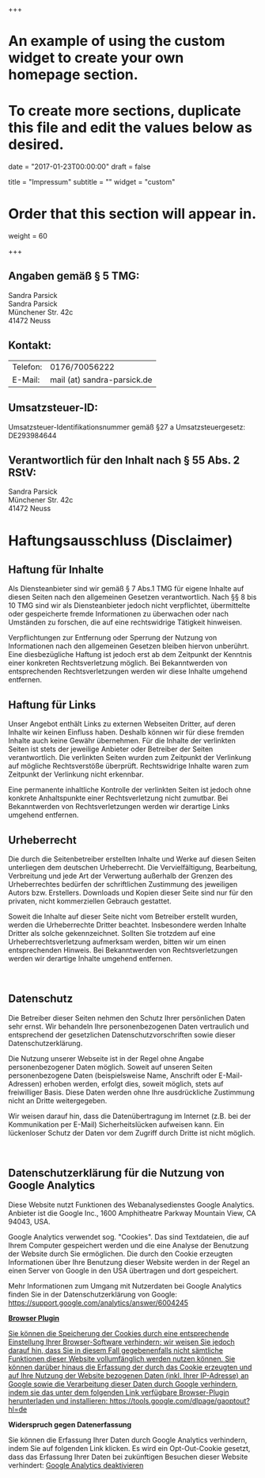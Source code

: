 +++
# An example of using the custom widget to create your own homepage section.
# To create more sections, duplicate this file and edit the values below as desired.

date = "2017-01-23T00:00:00"
draft = false

title = "Impressum"
subtitle = ""
widget = "custom"

# Order that this section will appear in.
weight = 60

+++

<h2>Angaben gem&auml;&szlig; &sect; 5 TMG:</h2> <p>Sandra Parsick<br /> Sandra
Parsick<br /> M&uuml;nchener Str. 42c<br /> 41472 Neuss </p> <h2>Kontakt:</h2> <table><tr>
<td>Telefon:</td> <td>0176/70056222</td></tr> <tr><td>E-Mail:</td> <td>mail (at) sandra-parsick.de</td>
</tr></table> <h2>Umsatzsteuer-ID:</h2> <p>Umsatzsteuer-Identifikationsnummer gem&auml;&szlig; &sect;27
a Umsatzsteuergesetz:<br /> DE293984644</p> <h2>Verantwortlich f&uuml;r den Inhalt nach &sect; 55 Abs. 2
RStV:</h2> <p>Sandra Parsick<br /> M&uuml;nchener Str. 42c<br /> 41472 Neuss</p>

<h1>Haftungsausschluss (Disclaimer)</h1> <h2>Haftung f&uuml;r Inhalte</h2> <p>Als Diensteanbieter sind wir
gem&auml;&szlig; &sect; 7 Abs.1 TMG f&uuml;r eigene Inhalte auf diesen Seiten nach den allgemeinen
Gesetzen verantwortlich. Nach &sect;&sect; 8 bis 10 TMG sind wir als Diensteanbieter jedoch nicht verpflichtet,
&uuml;bermittelte oder gespeicherte fremde Informationen zu &uuml;berwachen oder nach Umst&auml;nden zu
forschen, die auf eine rechtswidrige T&auml;tigkeit hinweisen.</p> <p>Verpflichtungen zur Entfernung oder
Sperrung der Nutzung von Informationen nach den allgemeinen Gesetzen bleiben hiervon unber&uuml;hrt. Eine
diesbez&uuml;gliche Haftung ist jedoch erst ab dem Zeitpunkt der Kenntnis einer konkreten Rechtsverletzung
m&ouml;glich. Bei Bekanntwerden von entsprechenden Rechtsverletzungen werden wir diese Inhalte umgehend
entfernen.</p> <h2>Haftung f&uuml;r Links</h2> <p>Unser Angebot enth&auml;lt Links zu externen Webseiten
Dritter, auf deren Inhalte wir keinen Einfluss haben. Deshalb k&ouml;nnen wir f&uuml;r diese fremden Inhalte
auch keine Gew&auml;hr &uuml;bernehmen. F&uuml;r die Inhalte der verlinkten Seiten ist stets der jeweilige
Anbieter oder Betreiber der Seiten verantwortlich. Die verlinkten Seiten wurden zum Zeitpunkt der Verlinkung auf
m&ouml;gliche Rechtsverst&ouml;&szlig;e &uuml;berpr&uuml;ft. Rechtswidrige Inhalte waren zum Zeitpunkt der
Verlinkung nicht erkennbar.</p> <p>Eine permanente inhaltliche Kontrolle der verlinkten Seiten ist jedoch ohne
konkrete Anhaltspunkte einer Rechtsverletzung nicht zumutbar. Bei Bekanntwerden von Rechtsverletzungen
werden wir derartige Links umgehend entfernen.</p> <h2>Urheberrecht</h2> <p>Die durch die Seitenbetreiber
erstellten Inhalte und Werke auf diesen Seiten unterliegen dem deutschen Urheberrecht. Die
Vervielf&auml;ltigung, Bearbeitung, Verbreitung und jede Art der Verwertung au&szlig;erhalb der Grenzen des
Urheberrechtes bed&uuml;rfen der schriftlichen Zustimmung des jeweiligen Autors bzw. Erstellers. Downloads
und Kopien dieser Seite sind nur f&uuml;r den privaten, nicht kommerziellen Gebrauch gestattet.</p> <p>Soweit
die Inhalte auf dieser Seite nicht vom Betreiber erstellt wurden, werden die Urheberrechte Dritter beachtet.
Insbesondere werden Inhalte Dritter als solche gekennzeichnet. Sollten Sie trotzdem auf eine
Urheberrechtsverletzung aufmerksam werden, bitten wir um einen entsprechenden Hinweis. Bei Bekanntwerden
von Rechtsverletzungen werden wir derartige Inhalte umgehend entfernen.</p><p>&nbsp;</p>

<h2>Datenschutz</h2> <p>Die Betreiber dieser Seiten nehmen den Schutz Ihrer pers&ouml;nlichen Daten sehr
ernst. Wir behandeln Ihre personenbezogenen Daten vertraulich und entsprechend der gesetzlichen
Datenschutzvorschriften sowie dieser Datenschutzerkl&auml;rung.</p> <p>Die Nutzung unserer Webseite ist in
der Regel ohne Angabe personenbezogener Daten m&ouml;glich. Soweit auf unseren Seiten
personenbezogene Daten (beispielsweise Name, Anschrift oder E-Mail-Adressen) erhoben werden, erfolgt dies,
soweit m&ouml;glich, stets auf freiwilliger Basis. Diese Daten werden ohne Ihre ausdr&uuml;ckliche Zustimmung
nicht an Dritte weitergegeben.</p> <p>Wir weisen darauf hin, dass die Daten&uuml;bertragung im Internet (z.B.
bei der Kommunikation per E-Mail) Sicherheitsl&uuml;cken aufweisen kann. Ein l&uuml;ckenloser Schutz der
Daten vor dem Zugriff durch Dritte ist nicht m&ouml;glich.</p><p>&nbsp;</p> <h2>Datenschutzerkl&auml;rung
f&uuml;r die Nutzung von Google Analytics</h2> <p>Diese Website nutzt Funktionen des Webanalysedienstes
Google Analytics. Anbieter ist die Google Inc., 1600 Amphitheatre Parkway Mountain View, CA 94043, USA.</p>
<p>Google Analytics verwendet sog. "Cookies". Das sind Textdateien, die auf Ihrem Computer gespeichert
werden und die eine Analyse der Benutzung der Website durch Sie erm&ouml;glichen. Die durch den Cookie
erzeugten Informationen &uuml;ber Ihre Benutzung dieser Website werden in der Regel an einen Server von
Google in den USA &uuml;bertragen und dort gespeichert.</p> <p>Mehr Informationen zum Umgang mit
Nutzerdaten bei Google Analytics finden Sie in der Datenschutzerkl&auml;rung von Google: <a
href="https://support.google.com/analytics/answer/6004245?hl=de">https://support.google.com/analytics/answer/6004245
<p><strong>Browser Plugin</strong></p> <p>Sie k&ouml;nnen die Speicherung der Cookies durch eine
entsprechende Einstellung Ihrer Browser-Software verhindern; wir weisen Sie jedoch darauf hin, dass Sie in
diesem Fall gegebenenfalls nicht s&auml;mtliche Funktionen dieser Website vollumf&auml;nglich werden nutzen
k&ouml;nnen. Sie k&ouml;nnen dar&uuml;ber hinaus die Erfassung der durch das Cookie erzeugten und auf
Ihre Nutzung der Website bezogenen Daten (inkl. Ihrer IP-Adresse) an Google sowie die Verarbeitung dieser
Daten durch Google verhindern, indem sie das unter dem folgenden Link verf&uuml;gbare Browser-Plugin
herunterladen und installieren: <a
href="https://tools.google.com/dlpage/gaoptout?hl=de">https://tools.google.com/dlpage/gaoptout?hl=de</a></p>
<p><strong>Widerspruch gegen Datenerfassung</strong></p> <p>Sie k&ouml;nnen die Erfassung Ihrer Daten
durch Google Analytics verhindern, indem Sie auf folgenden Link klicken. Es wird ein Opt-Out-Cookie gesetzt,
dass das Erfassung Ihrer Daten bei zuk&uuml;nftigen Besuchen dieser Website verhindert: <a
href="javascript:gaOptout();">Google Analytics deaktivieren</a></p>
